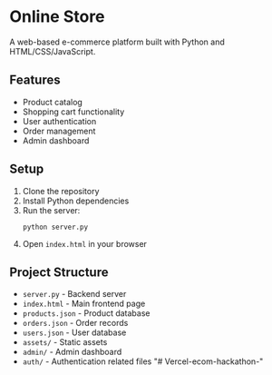 # Online Store

A web-based e-commerce platform built with Python and HTML/CSS/JavaScript.

## Features

- Product catalog
- Shopping cart functionality
- User authentication
- Order management
- Admin dashboard

## Setup

1. Clone the repository
2. Install Python dependencies
3. Run the server:
   ```
   python server.py
   ```
4. Open `index.html` in your browser

## Project Structure

- `server.py` - Backend server
- `index.html` - Main frontend page
- `products.json` - Product database
- `orders.json` - Order records
- `users.json` - User database
- `assets/` - Static assets
- `admin/` - Admin dashboard
- `auth/` - Authentication related files "# Vercel-ecom-hackathon-" 
